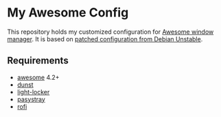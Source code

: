 My Awesome Config
=================

This repository holds my customized configuration for [Awesome window manager](https://awesomewm.org/). 
It is based on [patched configuration from Debian Unstable](https://sources.debian.org/patches/awesome/latest/).

Requirements
------------

- [awesome](https://github.com/awesomeWM/awesome) 4.2+
- [dunst](https://github.com/dunst-project/dunst)
- [light-locker](https://github.com/the-cavalry/light-locker)
- [pasystray](https://github.com/christophgysin/pasystray)
- [rofi](https://github.com/DaveDavenport/rofi)
